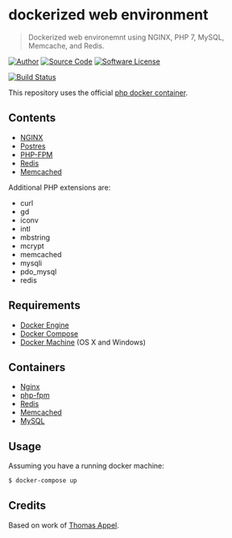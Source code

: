 # dockerized web environment
> Dockerized web environemnt using NGINX, PHP 7, MySQL, Memcache, and Redis.

[![Author](https://img.shields.io/badge/author-joelhy-blue.svg?style=flat-square)](https://github.com/iwyg)
[![Source Code](https://img.shields.io/badge/source-joelhy/php__docker-blue.svg?style=flat-square)](https://github.com/joelhy/php-docker/tree/master)
[![Software License](https://img.shields.io/badge/license-MIT-brightgreen.svg?style=flat-square)](https://github.com/joelhy/php-docker/blob/master/LICENSE.md)

[![Build Status](https://img.shields.io/travis/joelhy/php-docker/master.svg?style=flat-square)](https://travis-ci.org/joelhy/php-docker)

This repository uses the official [php docker container](https://hub.docker.com/_/php/).

## Contents
- [NGINX](http://nginx.org/)
- [Postres](http://www.postgresql.org)
- [PHP-FPM](http://php-fpm.org/)
- [Redis](http://redis.io/)
- [Memcached](http://memcached.org/)

Additional PHP extensions are:
- curl
- gd
- iconv
- intl
- mbstring
- mcrypt
- memcached
- mysqli
- pdo_mysql
- redis

## Requirements
- [Docker Engine](https://docs.docker.com/installation/)
- [Docker Compose](https://docs.docker.com/compose/)
- [Docker Machine](https://docs.docker.com/machine/) (OS X and Windows)

## Containers
- [Nginx](https://hub.docker.com/_/nginx/)
- [php-fpm](https://hub.docker.com/_/php/)
- [Redis](https://hub.docker.com/_/redis/)
- [Memcached](https://hub.docker.com/_/memcached/)
- [MySQL](https://hub.docker.com/_/mysql/)

## Usage

Assuming you have a running docker machine:

```bash
$ docker-compose up
```

## Credits
Based on work of [Thomas Appel](https://github.com/iwyg/php-docker).
